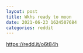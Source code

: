 ```yaml
--- 
layout: post 
title: Wkhs ready to moon 
date: 2021-06-23 1624507684 
categories: reddit 
--- 
```

https://redd.it/o6t84h
